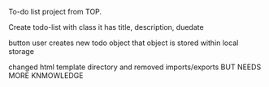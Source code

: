 To-do list project from TOP. 




Create todo-list with class
    it has title, description, duedate

button user creates new todo object
    that object is stored within local storage


changed html template directory and removed imports/exports BUT NEEDS MORE KNMOWLEDGE